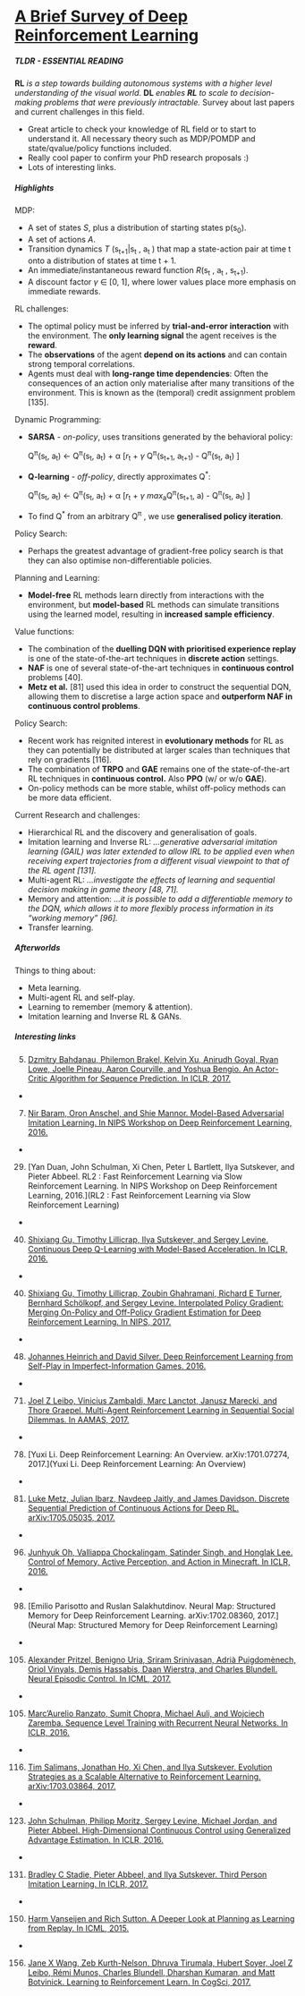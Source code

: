 # [A Brief Survey of Deep Reinforcement Learning](https://arxiv.org/abs/1708.05866)

##### TLDR - ESSENTIAL READING

**RL** *is a step towards building autonomous systems with a higher level understanding of the visual world*. **DL** *enables **RL** to scale to decision-making problems that were previously intractable.* Survey about last papers and current challenges in this field.

- Great article to check your knowledge of RL field or to start to understand it. All necessary theory such as MDP/POMDP and state/qvalue/policy functions included. 
- Really cool paper to confirm your PhD research proposals :)
- Lots of interesting links.

##### Highlights

MDP:

- A set of states *S*, plus a distribution of starting states p(s<sub>0</sub>).
- A set of actions *A*.
- Transition dynamics *T* (s<sub>t+1</sub>|s<sub>t</sub> , a<sub>t</sub> ) that map a state-action pair at time t onto a distribution of states at time t + 1.
- An immediate/instantaneous reward function *R*(s<sub>t</sub> , a<sub>t</sub> , s<sub>t+1</sub>).
- A discount factor *γ* ∈ [0, 1], where lower values place more emphasis on immediate rewards. 

RL challenges:

- The optimal policy must be inferred by **trial-and-error interaction** with the environment. The **only learning signal** the agent receives is the **reward**.
- The **observations** of the agent **depend on its actions** and can contain strong temporal correlations.
- Agents must deal with **long-range time dependencies**: Often the consequences of an action only materialise after many transitions of the environment. This is known as the (temporal) credit assignment problem [135].

Dynamic Programming:

- **SARSA** - *on-policy*, uses transitions generated by the behavioral policy: 

  Q<sup>π</sup>(s<sub>t</sub>, a<sub>t</sub>)  ← Q<sup>π</sup>(s<sub>t</sub>, a<sub>t</sub>)  + α [*r*<sub>t</sub> + *γ* Q<sup>π</sup>(s<sub>t+1</sub>, a<sub>t+1</sub>)  - Q<sup>π</sup>(s<sub>t</sub>, a<sub>t</sub>) ]
- **Q-learning** - *off-policy*, directly approximates Q<sup>*</sup>:

  Q<sup>π</sup>(s<sub>t</sub>, a<sub>t</sub>)  ← Q<sup>π</sup>(s<sub>t</sub>, a<sub>t</sub>)  + α [*r*<sub>t</sub> + *γ* *max*<sub>a</sub>Q<sup>π</sup>(s<sub>t+1</sub>, a)  - Q<sup>π</sup>(s<sub>t</sub>, a<sub>t</sub>) ]
- To find Q<sup>*</sup> from an arbitrary Q<sup>π</sup> , we use **generalised policy iteration**.

Policy Search:

- Perhaps the greatest advantage of gradient-free policy search is that they can also optimise non-differentiable policies.

Planning and Learning:

- **Model-free** RL methods learn directly from interactions with the environment, but **model-based** RL methods can simulate transitions using the learned model,
  resulting in **increased sample efficiency**. 

Value functions:

- The combination of the **duelling DQN with prioritised experience replay** is one of the state-of-the-art techniques in **discrete action** settings.
- **NAF** is one of several state-of-the-art techniques in **continuous control** problems [40].
- **Metz et al.** [81] used this idea in order to construct the sequential DQN,
  allowing them to discretise a large action space and **outperform NAF in continuous control problems**.

Policy Search:

- Recent work has reignited interest in **evolutionary methods** for RL as they can potentially be distributed at larger scales than techniques that rely on gradients [116].
- The combination of **TRPO** and **GAE** remains one of the state-of-the-art RL techniques in **continuous control.** Also **PPO** (w/ or w/o **GAE**).
- On-policy methods can be more stable, whilst off-policy methods can be more data efficient.

Current Research and challenges:

- Hierarchical RL and the discovery and generalisation of goals.
- Imitation learning and Inverse RL: *...generative adversarial imitation learning (GAIL) was later extended to allow IRL to be applied even when receiving expert trajectories from a different visual viewpoint to that of the RL agent [131].*
- Multi-agent RL: *...investigate the effects of learning and sequential decision making in game theory [48, 71].*
- Memory and attention: *...it is possible to add a differentiable memory to the DQN, which allows it to more flexibly process information in its “working memory” [96].*
- Transfer learning.

##### Afterworlds

Things to thing about:

- Meta learning.
- Multi-agent RL and self-play.
- Learning to remember (memory & attention).
- Imitation learning and Inverse RL & GANs.

##### Interesting links

5. [Dzmitry Bahdanau, Philemon Brakel, Kelvin Xu, Anirudh Goyal, Ryan Lowe, Joelle Pineau, Aaron Courville, and Yoshua Bengio. An Actor-Critic Algorithm for Sequence Prediction. In ICLR, 2017.](https://arxiv.org/abs/1607.07086)


-

7. [Nir Baram, Oron Anschel, and Shie Mannor. Model-Based Adversarial Imitation Learning. In NIPS Workshop on Deep Reinforcement Learning, 2016.](https://arxiv.org/abs/1612.02179)


-

29.  [Yan Duan, John Schulman, Xi Chen, Peter L Bartlett, Ilya Sutskever, and Pieter Abbeel. RL2 : Fast Reinforcement Learning via Slow Reinforcement Learning. In NIPS Workshop on Deep Reinforcement Learning, 2016.](RL2 : Fast Reinforcement Learning via Slow Reinforcement Learning)


-

40. [Shixiang Gu, Timothy Lillicrap, Ilya Sutskever, and Sergey Levine. Continuous Deep Q-Learning with Model-Based Acceleration. In ICLR, 2016.](https://arxiv.org/abs/1603.00748)


-


40. [Shixiang Gu, Timothy Lillicrap, Zoubin Ghahramani, Richard E Turner, Bernhard Schölkopf, and Sergey Levine. Interpolated Policy Gradient: Merging On-Policy and Off-Policy Gradient Estimation for Deep Reinforcement Learning. In NIPS, 2017.](https://arxiv.org/abs/1706.00387)


-


48. [Johannes Heinrich and David Silver. Deep Reinforcement Learning from Self-Play in Imperfect-Information Games. 2016.](https://arxiv.org/abs/1603.01121)


-


71. [Joel Z Leibo, Vinicius Zambaldi, Marc Lanctot, Janusz Marecki, and Thore Graepel. Multi-Agent Reinforcement Learning in Sequential Social Dilemmas. In AAMAS, 2017.](https://arxiv.org/abs/1702.03037)


-

78. [Yuxi Li. Deep Reinforcement Learning: An Overview. arXiv:1701.07274, 2017.](Yuxi Li. Deep Reinforcement Learning: An Overview)


-


81. [Luke Metz, Julian Ibarz, Navdeep Jaitly, and James Davidson. Discrete Sequential Prediction of Continuous Actions for Deep RL. arXiv:1705.05035, 2017.](https://arxiv.org/abs/1705.05035)


-


96. [Junhyuk Oh, Valliappa Chockalingam, Satinder Singh, and Honglak Lee. Control of Memory, Active Perception, and Action in Minecraft. In ICLR, 2016.](https://arxiv.org/abs/1605.09128)


-

98. [Emilio Parisotto and Ruslan Salakhutdinov. Neural Map: Structured Memory for Deep Reinforcement Learning. arXiv:1702.08360, 2017.](Neural Map: Structured Memory for Deep Reinforcement Learning)


-

105. [Alexander Pritzel, Benigno Uria, Sriram Srinivasan, Adrià Puigdomènech, Oriol Vinyals, Demis Hassabis, Daan Wierstra, and Charles Blundell. Neural Episodic Control. In ICML, 2017.](https://arxiv.org/abs/1703.01988)


-

105. [Marc’Aurelio Ranzato, Sumit Chopra, Michael Auli, and Wojciech Zaremba. Sequence Level Training with Recurrent Neural Networks. In ICLR, 2016.](https://arxiv.org/abs/1511.06732)


-

116. [Tim Salimans, Jonathan Ho, Xi Chen, and Ilya Sutskever. Evolution Strategies as a Scalable Alternative to Reinforcement Learning. arXiv:1703.03864, 2017.](https://arxiv.org/abs/1703.03864)


-

123.  [John Schulman, Philipp Moritz, Sergey Levine, Michael Jordan, and Pieter Abbeel. High-Dimensional Continuous Control using Generalized Advantage Estimation. In ICLR, 2016.](https://arxiv.org/abs/1506.02438)


-

131. [Bradley C Stadie, Pieter Abbeel, and Ilya Sutskever. Third Person Imitation Learning. In ICLR, 2017.](https://arxiv.org/abs/1703.01703)


-

150. [Harm Vanseijen and Rich Sutton. A Deeper Look at Planning as Learning from Replay. In ICML, 2015.](http://proceedings.mlr.press/v37/vanseijen15.pdf)


-

156. [Jane X Wang, Zeb Kurth-Nelson, Dhruva Tirumala, Hubert Soyer, Joel Z Leibo, Rémi Munos, Charles Blundell, Dharshan Kumaran, and Matt Botvinick. Learning to Reinforcement Learn. In CogSci, 2017.](https://arxiv.org/abs/1611.05763)